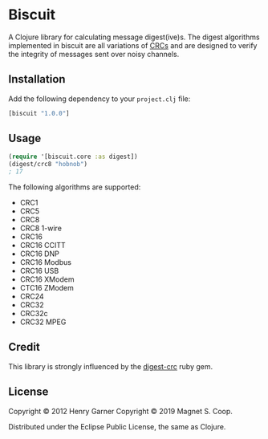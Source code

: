 # Biscuit

A Clojure library for calculating message digest(ive)s. The digest algorithms implemented in biscuit are all variations of [CRCs](http://en.wikipedia.org/wiki/Cyclic_redundancy_check) and are designed to verify the integrity of messages sent over noisy channels.

## Installation

Add the following dependency to your `project.clj` file:

```clojure
[biscuit "1.0.0"]
```

## Usage

```clojure
(require '[biscuit.core :as digest])
(digest/crc8 "hobnob")
; 17
```

The following algorithms are supported:

* CRC1
* CRC5
* CRC8
* CRC8 1-wire
* CRC16
* CRC16 CCITT
* CRC16 DNP
* CRC16 Modbus
* CRC16 USB
* CRC16 XModem
* CTC16 ZModem
* CRC24
* CRC32
* CRC32c
* CRC32 MPEG

## Credit

This library is strongly influenced by the [digest-crc](https://github.com/postmodern/digest-crc) ruby gem.

## License

Copyright © 2012 Henry Garner
Copyright © 2019 Magnet S. Coop.

Distributed under the Eclipse Public License, the same as Clojure.
